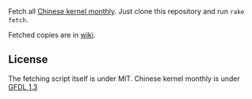 Fetch all [Chinese kernel monthly](http://kernel.taobao.org/).
Just clone this repository and run `rake fetch`.

Fetched copies are in [wiki](https://github.com/weakish/kernel-monthly-zh/wiki).

## License

The fetching script itself is under MIT.
Chinese kernel monthly is under [GFDL 1.3](http://www.gnu.org/copyleft/fdl.html)
